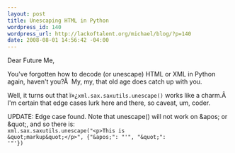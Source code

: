 ```yaml
--- 
layout: post
title: Unescaping HTML in Python
wordpress_id: 140
wordpress_url: http://lackoftalent.org/michael/blog/?p=140
date: 2008-08-01 14:56:42 -04:00
---
```

Dear Future Me,

You've forgotten how to decode (or unescape) HTML or XML in Python again, haven't you?Â  My, my, that old age does catch up with you.

Well, it turns out that ï»¿<code>xml.sax.saxutils.unescape()</code> works like a charm.Â  I'm certain that edge cases lurk here and there, so caveat, um, coder.

UPDATE: Edge case found.  Note that unescape() will not work on &amp;apos; or &amp;quot;, and so there is:<br> <code>xml.sax.saxutils.unescape("&lt;p&gt;This is &amp;quot;markup&amp;quot;&lt;/p&gt;", {"&amp;apos;": "'", "&amp;quot;": '"'})</code>
